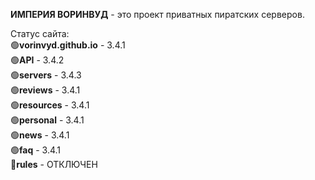 <b>ИМПЕРИЯ ВОРИНВУД</b> - это проект приватных пиратских серверов.

Статус сайта:
<br>
🟢<b>vorinvyd.github.io</b> - 3.4.1
<br>
🟢<b>API</b> - 3.4.2
<br>
🟢<b>servers</b> - 3.4.3
<br>
🟢<b>reviews</b> - 3.4.1
<br>
🟢<b>resources</b> - 3.4.1
<br>
🟢<b>personal</b> - 3.4.1
<br>
🟢<b>news</b> - 3.4.1
<br>
🟢<b>faq</b> - 3.4.1
<br>
🔴<b>rules</b> - ОТКЛЮЧЕН
